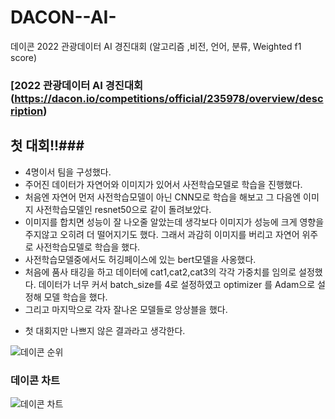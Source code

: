 # DACON--AI-
데이콘 2022 관광데이터 AI 경진대회 (알고리즘 ,비전, 언어, 분류, Weighted f1 score)

### [2022 관광데이터 AI 경진대회(https://dacon.io/competitions/official/235978/overview/description)

## 첫 대회!!###
- 4명이서 팀을 구성했다.
- 주어진 데이터가 자연어와 이미지가 있어서 사전학습모델로 학습을 진행했다.
- 처음엔 자연어 먼저 사전학습모델이 아닌  CNN모로 학습을 해보고 그 다음엔 이미지 사전학습모델인 resnet50으로 같이 돌려보았다.
- 이미지를 합치면 성능이 잘 나오줄 알았는데 생각보다 이미지가 성능에 크게 영향을 주지않고 오히려 더 떨어지기도 했다. 그래서 과감히 이미지를 버리고 자연어 위주로 사전학습모델로 학습을 했다.
- 사전학습모델중에서도 허깅페이스에 있는 bert모델을 사옹했다.
- 처음에 품사 태깅을 하고 데이터에 cat1,cat2,cat3의 각각 가중치를 임의로 설정했다. 데이터가 너무 커서
batch_size를 4로 설정하였고 optimizer 를 Adam으로 설정해 모델 학습을 했다.
- 그리고 마지막으로 각자 잘나온 모델들로 앙상블을 했다.


+ 첫 대회지만 나쁘지 않은 결과라고 생각한다.

![데이콘 순위](https://user-images.githubusercontent.com/80369260/198971282-71d5348a-ae5a-4f95-b244-00f5e937a0a6.jpg)

### 데이콘 차트
![데이콘 차트](https://user-images.githubusercontent.com/80369260/198971307-f4d43f7e-edce-4fcc-88a0-4f4b6bf137de.jpg)
